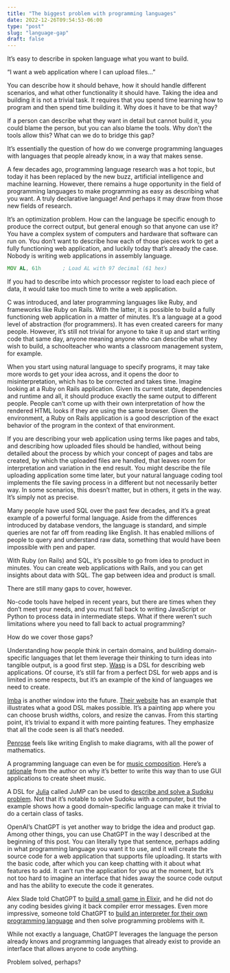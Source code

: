 ```yaml
---
title: "The biggest problem with programming languages"
date: 2022-12-26T09:54:53-06:00
type: "post"
slug: "language-gap"
draft: false
---
```


It’s easy to describe in spoken language what you want to build. 

“I want a web application where I can upload files…” 

You can describe how it should behave, how it should handle different scenarios, and what other functionality it should have. Taking the idea and building it is not a trivial task. It  requires that you spend time learning how to program and then spend time building it. Why does it have to be that way?

If a person can describe what they want in detail but cannot build it, you could blame the person, but you can also blame the tools. Why don’t the tools allow this? What can we do to bridge this gap?

It’s essentially the question of how do we converge programming languages with languages that people already know, in a way that makes sense.

A few decades ago, programming language research was a hot topic, but today it has been replaced by the new buzz, artificial intelligence and machine learning. However, there remains a huge opportunity in the field of programming languages to make programming as easy as describing what you want. A truly declarative language! And perhaps it may draw from those new fields of research.

It’s an optimization problem. How can the language be specific enough to produce the correct output, but general enough so that anyone can use it? You have a complex system of computers and hardware that software can run on. You don’t want to describe how each of those pieces work to get a fully functioning web application, and luckily today that’s already the case. Nobody is writing web applications in assembly language.

```asm
MOV AL, 61h       ; Load AL with 97 decimal (61 hex)
```

If you had to describe into which processor register to load each piece of data, it would take too much time to write a web application.

C was introduced, and later programming languages like Ruby, and frameworks like Ruby on Rails. With the latter, it is possible to build a fully functioning web application in a matter of minutes. It’s a language at a good level of abstraction (for programmers). It has even created careers for many people. However, it’s still not trivial for anyone to take it up and start writing code that same day, anyone meaning anyone who can describe what they wish to build, a schoolteacher who wants a classroom management system, for example.

When you start using natural language to specify programs, it may take more words to get your idea across, and it opens the door to misinterpretation, which has to be corrected and takes time. Imagine looking at a Ruby on Rails application. Given its current state, dependencies and runtime and all, it should produce exactly the same output to different people. People can’t come up with their own interpretation of how the rendered HTML looks if they are using the same browser. Given the environment, a Ruby on Rails application is a good description of the exact behavior of the program in the context of that environment.

If you are describing your web application using terms like pages and tabs, and describing how uploaded files should be handled, without being detailed about the process by which your concept of pages and tabs are created, by which the uploaded files are handled, that leaves room for interpretation and variation in the end result. You might describe the file uploading application some time later, but your natural language coding tool implements the file saving process in a different but not necessarily better way. In some scenarios, this doesn’t matter, but in others, it gets in the way. It’s simply not as precise.

Many people have used SQL over the past few decades, and it’s a great example of a powerful formal language. Aside from the differences introduced by database vendors, the language is standard, and simple queries are not far off from reading like English. It has enabled millions of people to query and understand raw data, something that would have been impossible with pen and paper.

With Ruby (on Rails) and SQL, it’s possible to go from idea to product in minutes. You can create web applications with Rails, and you can get insights about data with SQL. The gap between idea and product is small.

There are still many gaps to cover, however.

No-code tools have helped in recent years, but there are times when they don’t meet your needs, and you must fall back to writing JavaScript or Python to process data in intermediate steps. What if there weren’t such limitations where you need to fall back to actual programming?

How do we cover those gaps?

Understanding how people think in certain domains, and building domain-specific languages that let them leverage their thinking to turn ideas into tangible output, is a good first step. [Wasp](https://wasp-lang.dev/) is a DSL for describing web applications. Of course, it’s still far from a perfect DSL for web apps and is limited in some respects, but it’s an example of the kind of languages we need to create.

[Imba](https://github.com/imba/imba) is another window into the future. [Their website](https://imba.io/) has an example that illustrates what a good DSL makes possible. It’s a painting app where you can choose brush widths, colors, and resize the canvas. From  this starting point, it’s trivial to expand it with more painting features. They emphasize that all the code seen is all that’s needed.

[Penrose](https://github.com/penrose/penrose) feels like writing English to make diagrams, with all the power of mathematics.

A programming language can even be for [music composition](https://github.com/alda-lang/alda). Here’s a [rationale](https://blog.djy.io/alda-a-manifesto-and-gentle-introduction/) from the author on why it’s better to write this way than to use GUI applications to create sheet music.

A DSL for [Julia](https://julialang.org/) called JuMP can be used to [describe and solve a Sudoku problem](https://jump.dev/JuMP.jl/stable/tutorials/linear/sudoku/). Not that it’s notable to solve Sudoku with a computer, but the example shows how a good domain-specific language can make it trivial to do a certain class of tasks.

OpenAI’s ChatGPT is yet another way to bridge the idea and product gap. Among other things, you can use ChatGPT in the way I described at the beginning of this post. You can literally type that sentence, perhaps adding in what programming language you want it to use, and it will create the source code for a web application that supports file uploading. It starts with the basic code, after which you can keep chatting with it about what features to add. It can’t run the application for you at the moment, but it’s not too hard to imagine an interface that hides away the source code output and has the ability to execute the code it generates.

Alex Slade told ChatGPT to [build a small game in Elixir](https://thetinycto.com/blog/writing-a-game-using-chatgpt), and he did not do any coding besides giving it back compiler error messages. Even more impressive, someone told ChatGPT to [build an interpreter for their own programming language](https://6502.is-a.dev/posts/aoc-2022) and then solve programming problems with it.

While not exactly a language, ChatGPT leverages the language the person already knows and programming languages that already exist to provide an interface that allows anyone to code anything.

Problem solved, perhaps?
